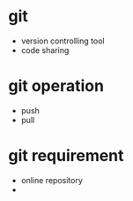 # git
- version controlling tool 
- code sharing

# git operation
- push
- pull 

# git requirement 
- online repository
-  